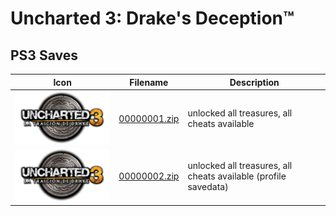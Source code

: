 # Uncharted 3: Drake's Deception™

## PS3 Saves

| Icon | Filename | Description |
|------|----------|-------------|
| ![Uncharted 3: Drake's Deception™](ICON0.PNG) | [00000001.zip](00000001.zip) | unlocked all treasures, all cheats available |
| ![Uncharted 3: Drake's Deception™](ICON0.PNG) | [00000002.zip](00000002.zip) | unlocked all treasures, all cheats available (profile savedata) |
